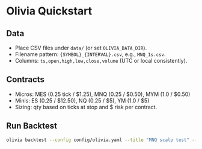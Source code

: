 # Olivia Quickstart


## Data
- Place CSV files under `data/` (or set `OLIVIA_DATA_DIR`).
- Filename pattern: `{SYMBOL}_{INTERVAL}.csv`, e.g., `MNQ_1s.csv`.
- Columns: `ts,open,high,low,close,volume` (UTC or local consistently).


## Contracts
- Micros: MES (0.25 tick / $1.25), MNQ (0.25 / $0.50), MYM (1.0 / $0.50)
- Minis: ES (0.25 / $12.50), NQ (0.25 / $5), YM (1.0 / $5)
- Sizing: qty based on ticks at stop and $ risk per contract.


## Run Backtest
```bash
olivia backtest --config config/olivia.yaml --title "MNQ scalp test" --outdir runs/ci-smoke --save-png --report
